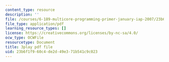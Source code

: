 ```yaml
---
content_type: resource
description: ''
file: /courses/6-189-multicore-programming-primer-january-iap-2007/23b6f1f960c4de2d49e371b541c9c023_G0iYkb9YiRg.pdf
file_type: application/pdf
learning_resource_types: []
license: https://creativecommons.org/licenses/by-nc-sa/4.0/
ocw_type: OCWFile
resourcetype: Document
title: 3play pdf file
uid: 23b6f1f9-60c4-de2d-49e3-71b541c9c023
---
```

